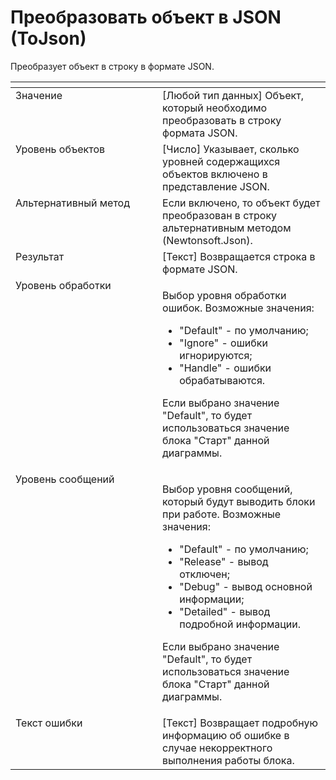 # Преобразовать объект в JSON (ToJson)

Преобразует объект в строку в формате JSON.

<table data-header-hidden><thead><tr><th width="261" valign="top"></th><th width="295" valign="top"></th></tr></thead><tbody><tr><td valign="top">Значение</td><td valign="top">[Любой тип данных] Объект, который необходимо преобразовать в строку формата JSON.</td></tr><tr><td valign="top">Уровень объектов</td><td valign="top">[Число] Указывает, сколько уровней содержащихся объектов включено в представление JSON.</td></tr><tr><td valign="top">Альтернативный метод</td><td valign="top">Если включено, то объект будет преобразован в строку альтернативным методом (Newtonsoft.Json).</td></tr><tr><td valign="top">Результат</td><td valign="top">[Текст] Возвращается строка в формате JSON.</td></tr><tr><td valign="top">Уровень обработки</td><td valign="top"><p>Выбор уровня обработки ошибок. Возможные значения: </p><ul><li>"Default" - по умолчанию; </li><li>"Ignore" - ошибки игнорируются; </li><li>"Handle" - ошибки обрабатываются. </li></ul><p>Если выбрано значение "Default", то будет использоваться значение блока "Старт" данной диаграммы.</p></td></tr><tr><td valign="top">Уровень сообщений</td><td valign="top"><p>Выбор уровня сообщений, который будут выводить блоки при работе. Возможные значения: </p><ul><li>"Default" - по умолчанию; </li><li>"Release" - вывод отключен; </li><li>"Debug" - вывод основной информации; </li><li>"Detailed" - вывод подробной информации. </li></ul><p>Если выбрано значение "Default", то будет использоваться значение блока "Старт" данной диаграммы.</p></td></tr><tr><td valign="top">Текст ошибки</td><td valign="top">[Текст] Возвращает подробную информацию об ошибке в случае некорректного выполнения работы блока.</td></tr></tbody></table>
